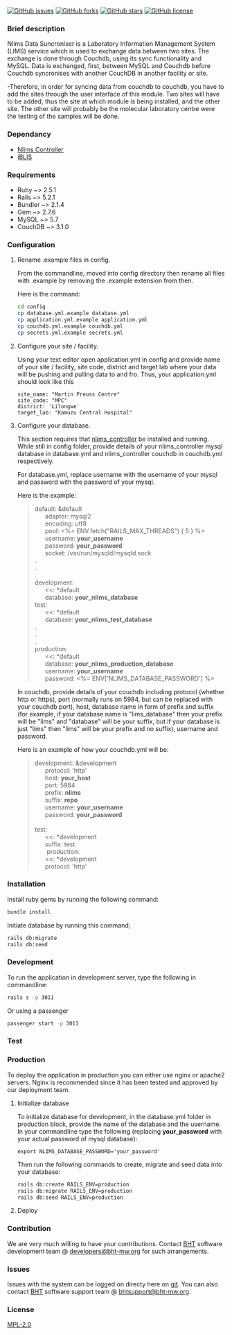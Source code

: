 [![GitHub issues](https://img.shields.io/github/issues/BaobabHealthTrust/nlims_data_syncroniser)](https://github.com/BaobabHealthTrust/nlims_data_syncroniser/issues) [![GitHub forks](https://img.shields.io/github/forks/BaobabHealthTrust/nlims_data_syncroniser)](https://github.com/BaobabHealthTrust/nlims_data_syncroniser/network) [![GitHub stars](https://img.shields.io/github/stars/BaobabHealthTrust/nlims_data_syncroniser)](https://github.com/BaobabHealthTrust/nlims_data_syncroniser/stargazers) [![GitHub license](https://img.shields.io/github/license/BaobabHealthTrust/nlims_data_syncroniser)](https://github.com/BaobabHealthTrust/nlims_data_syncroniser)

### Brief description

Nlims Data Suncroniser is a Laboratory Information Management System (LIMS) service which is used to exchange data between two sites. The exchange is done through Couchdb, using its sync functionality and MySQL. Data is exchanged, first, between MySQL and Couchdb before Couchdb syncronises with another CouchDB in another facility or site.

-Therefore, in order for syncing data from couchdb to couchdb, you have to add the sites through the user interface of this module. Two sites will have to be added, thus the site at which
 module is being installed, and the other site. The other site will probably be the molecular laboratory centre were the testing of the samples will be done.

### Dependancy

* [Nlims Controller](https://github.com/BaobabHealthTrust/nlims_controller)
* [iBLIS](https://github.com/BaobabHealthTrust/iBlis)

### Requirements

* Ruby ~> 2.5.1
* Rails ~> 5.2.1
* Bundler ~> 2.1.4
* Gem ~> 2.7.6
* MySQL ~> 5.7
* CouchDB ~> 3.1.0

### Configuration
1. Rename .example files in config.

   From the commandline, moved into config directory then rename all files with .example by removing the .example extension from then. 
   
   Here is the command: 
   ```bash
   cd config
   cp database.yml.example database.yml
   cp application.yml.example application.yml
   cp couchdb.yml.example couchdb.yml
   cp secrets.yml.example secrets.yml
   ```
   
2. Configure your site / facility.
   
   Using your text editor open application.yml in config and provide name of your site / facility, site code, district and target lab where your data will be pushing and pulling data to and fro.
   Thus, your application.yml should look like this 
   ```
   site_name: "Martin Preuss Centre"
   site_code: "MPC"
   district: 'Lilongwe'
   target_lab: "Kamuzu Central Hospital"
   ```
   
2. Configure your database.

   This section requires that [nlims_controller](https://github.com/BaobabHealthTrust/nlims_controller) be installed and running.
   While still in config folder, provide details of your nlims_controller mysql database in database.yml and nlims_controller couchdb in couchdb.yml respectively. 
   
   For database.yml, replace username with the username of your mysql and password with the password of your mysql.
   
   Here is the example:
   
   >default: &default<br>
    &nbsp;&nbsp;&nbsp;&nbsp;&nbsp;&nbsp;adapter: mysql2<br>
    &nbsp;&nbsp;&nbsp;&nbsp;&nbsp;&nbsp;encoding: utf8<br>
    &nbsp;&nbsp;&nbsp;&nbsp;&nbsp;&nbsp;pool: <%= ENV.fetch("RAILS_MAX_THREADS") { 5 } %><br>
    &nbsp;&nbsp;&nbsp;&nbsp;&nbsp;&nbsp;username: **your_username**<br>
    &nbsp;&nbsp;&nbsp;&nbsp;&nbsp;&nbsp;password: **your_password**<br>
    &nbsp;&nbsp;&nbsp;&nbsp;&nbsp;&nbsp;socket: /var/run/mysqld/mysqld.sock<br>
   .<br>
   .<br>
   .<br>
   development:<br>
   &nbsp;&nbsp;&nbsp;&nbsp;&nbsp;&nbsp;<<: *default<br>
   &nbsp;&nbsp;&nbsp;&nbsp;&nbsp;&nbsp;database: **your_nlims_database**<br>
   test:<br>
   &nbsp;&nbsp;&nbsp;&nbsp;&nbsp;&nbsp;<<: *default<br>
   &nbsp;&nbsp;&nbsp;&nbsp;&nbsp;&nbsp;database: **your_nlims_test_database**<br>
   .<br>
   .<br>
   .<br>
   production:<br>
   &nbsp;&nbsp;&nbsp;&nbsp;&nbsp;&nbsp;<<: *default<br>
   &nbsp;&nbsp;&nbsp;&nbsp;&nbsp;&nbsp;database: **your_nlims_production_database**<br>
   &nbsp;&nbsp;&nbsp;&nbsp;&nbsp;&nbsp;username: **your_username**<br>
   &nbsp;&nbsp;&nbsp;&nbsp;&nbsp;&nbsp;password: <%= ENV['NLIMS_DATABASE_PASSWORD'] %><br>
   
   In couchdb, provide details of your couchdb including protocol (whether http or https), port (normally runs on 5984, but can be replaced with your couchdb port), host, database name in form of prefix and suffix (for example, if your database name is "lims_database" then your prefix will be "lims" and "database" will be your suffix, but if your database is just "lims" then "lims" will be your prefix and no suffix), username and password.
   
   Here is an example of how your couchdb.yml will be:
   
   >development: &development<br>
   &nbsp;&nbsp;&nbsp;&nbsp;&nbsp;&nbsp;protocol: 'http'<br>
   &nbsp;&nbsp;&nbsp;&nbsp;&nbsp;&nbsp;host: **your_host**<br>
   &nbsp;&nbsp;&nbsp;&nbsp;&nbsp;&nbsp;port: 5984<br>
   &nbsp;&nbsp;&nbsp;&nbsp;&nbsp;&nbsp;prefix: **nlims**<br>
   &nbsp;&nbsp;&nbsp;&nbsp;&nbsp;&nbsp;suffix: **repo**<br>
   &nbsp;&nbsp;&nbsp;&nbsp;&nbsp;&nbsp;username: **your_username**<br>
   &nbsp;&nbsp;&nbsp;&nbsp;&nbsp;&nbsp;password: **your_password**<br>
   &nbsp;<br>
   test:<br>
   &nbsp;&nbsp;&nbsp;&nbsp;&nbsp;&nbsp;<<: *development<br>
   &nbsp;&nbsp;&nbsp;&nbsp;&nbsp;&nbsp;suffix: test<br>
   &nbsp;&nbsp;&nbsp;&nbsp;&nbsp;&nbsp;
   production:<br>
   &nbsp;&nbsp;&nbsp;&nbsp;&nbsp;&nbsp;<<: *development<br>
   &nbsp;&nbsp;&nbsp;&nbsp;&nbsp;&nbsp;protocol: 'http'<br>
   
   
### Installation

   Install ruby gems by running the following command:
   ```bash
   bundle install
   ```
   Initiate database by running this command;
   ```bash
   rails db:migrate
   rails db:seed
   ```
    
### Development

   To run the application in development server, type the following in commandline:
   ```bash
   rails s -p 3011
   ```
   Or using a passenger
   ```bash
   passenger start -p 3011
   ```
### Test

### Production

   To deploy the application in production you can either use nginx or apache2 servers. Nginx is recommended since it has been tested and approved by our deployment team.
   
   1. Initialize database
   
      To initialize database for development, in the database.yml folder in production block, provide the name of the database and the username. In your commandline type the following (replacing **your_password** with your actual password of mysql database):
      ```
      export NLIMS_DATABASE_PASSWORD='your_password'
      ```
      
      Then run the following commands to create, migrate and seed data into your database:
      ```bash
      rails db:create RAILS_ENV=production
      rails db:migrate RAILS_ENV=production
      rails db:seed RAILS_ENV=production
      ```
      
   2. Deploy
   
### Contribution

We are very much willing to have your contributions. 
Contact [BHT](http://baobabhealth.org/) software development team @ developers@bht-mw.org for such arrangements.

### Issues

Issues with the system can be logged on directy here on [git](https://github.com/BaobabHealthTrust/nlims_data_syncroniser/issues). You can also contact [BHT](http://baobabhealth.org/) software support team @ bhtsupport@bht-mw.org.

### License

[MPL-2.0](https://github.com/BaobabHealthTrust/nlims_controller/blob/master/LICENSE)
